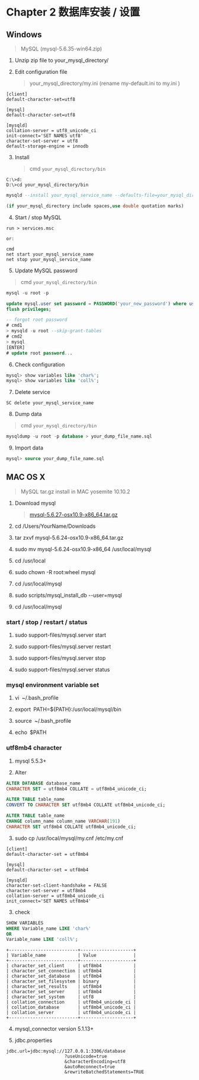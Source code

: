 # Chapter 2 数据库安装 / 设置

## Windows

> MySQL (mysql-5.6.35-win64.zip)

1. Unzip zip file to your_mysql_directory/

2. Edit configuration file
	
    > your_mysql_directory/my.ini (rename my-default.ini to my.ini )

  ```
  [client]
  default-character-set=utf8

  [mysql]
  default-character-set=utf8

  [mysqld]
  collation-server = utf8_unicode_ci
  init-connect='SET NAMES utf8'
  character-set-server = utf8
  default-storage-engine = innodb
  ```

3. Install
	
    > cmd `your_mysql_directory/bin`

  ```dos
  C:\>d:
  D:\>cd your_mysql_directory/bin
  ```
  
  ```sql
  mysqld --install your_mysql_service_name --defaults-file=your_mysql_directory\my.ini

  (if your_mysql_directory include spaces,use double quotation marks)
  ```

4. Start / stop MySQL

  ```
  run > services.msc

  or:

  cmd
  net start your_mysql_service_name
  net stop your_mysql_service_name
  ```

5. Update MySQL password

  > cmd `your_mysql_directory/bin`
    
  ```sql
  mysql -u root -p

  update mysql.user set password = PASSWORD('your_new_password') where user='root';
  flush privileges;
  
  -- forgot root password
  # cmd1
  > mysqld -u root --skip-grant-tables
  # cmd2
  > mysql
  [ENTER]
  # update root password...
  ```
	
6. Check configuration
  
  ```sql    
  mysql> show variables like 'char%';
  mysql> show variables like 'coll%';
  ```

7. Delete service

  ```
  SC delete your_mysql_service_name
  ```

8. Dump data
     
  > cmd `your_mysql_directory/bin`

  ```sql
  mysqldump -u root -p database > your_dump_file_name.sql

  ```
    
9. Import data

  ```sql
  mysql> source your_dump_file_name.sql
  ```
 
## MAC OS X
 
> MySQL tar.gz install in MAC yosemite 10.10.2

1. Download mysql

    > [mysql-5.6.27-osx10.9-x86_64.tar.gz](http://mirrors.sohu.com/mysql/MySQL-5.6/mysql-5.6.27-osx10.9-x86_64.tar.gz)
    
2. cd /Users/YourName/Downloads

3. tar zxvf mysql-5.6.24-osx10.9-x86_64.tar.gz

4. sudo mv mysql-5.6.24-osx10.9-x86_64 /usr/local/mysql

5. cd /usr/local

6. sudo chown -R root:wheel mysql

7. cd /usr/local/mysql

8. sudo scripts/mysql_install_db --user=mysql

9. cd /usr/local/mysql

### start / stop / restart / status

1. sudo support-files/mysql.server start

2. sudo support-files/mysql.server restart

3. sudo support-files/mysql.server stop

4. sudo support-files/mysql.server status

### mysql environment variable set

1. vi``` ```~/.bash_profile

2. export``` ```PATH=${PATH}:/usr/local/mysql/bin

3. source``` ```~/.bash_profile

4. echo``` ```$PATH

### utf8mb4 character

1. mysql 5.5.3+

2. Alter

  ```sql
  ALTER DATABASE database_name 
  CHARACTER SET = utf8mb4 COLLATE = utf8mb4_unicode_ci;
  
  ALTER TABLE table_name 
  CONVERT TO CHARACTER SET utf8mb4 COLLATE utf8mb4_unicode_ci;
  
  ALTER TABLE table_name 
  CHANGE column_name column_name VARCHAR(191) 
  CHARACTER SET utf8mb4 COLLATE utf8mb4_unicode_ci;
  ```
  
3. sudo cp /usr/local/mysql/my.cnf /etc/my.cnf

  ```
  [client]
  default-character-set = utf8mb4
  
  [mysql]
  default-character-set = utf8mb4
  
  [mysqld]
  character-set-client-handshake = FALSE
  character-set-server = utf8mb4
  collation-server = utf8mb4_unicode_ci
  init_connect='SET NAMES utf8mb4'
  ```
  
3. check

  ```sql
  SHOW VARIABLES 
  WHERE Variable_name LIKE 'char%' 
  OR 
  Variable_name LIKE 'coll%';
  ``` 
  
  ```
  +--------------------------+--------------------+
  | Variable_name            | Value              |
  +--------------------------+--------------------+
  | character_set_client     | utf8mb4            |
  | character_set_connection | utf8mb4            |
  | character_set_database   | utf8mb4            |
  | character_set_filesystem | binary             |
  | character_set_results    | utf8mb4            |
  | character_set_server     | utf8mb4            |
  | character_set_system     | utf8               |
  | collation_connection     | utf8mb4_unicode_ci |
  | collation_database       | utf8mb4_unicode_ci |
  | collation_server         | utf8mb4_unicode_ci |
  +--------------------------+--------------------+
  ```
  
4. mysql_connector version 5.1.13+

6. jdbc.properties
  
  ```
  jdbc.url=jdbc:mysql://127.0.0.1:3306/database
                        ?useUnicode=true
                        &characterEncoding=utf8
                        &autoReconnect=true
                        &rewriteBatchedStatements=TRUE
  ```

